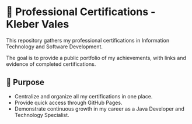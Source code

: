 # 📜 Professional Certifications - Kleber Vales

This repository gathers my professional certifications in Information Technology and Software Development.

The goal is to provide a public portfolio of my achievements, with links and evidence of completed certifications.

## 🎯 Purpose

- Centralize and organize all my certifications in one place.
- Provide quick access through GitHub Pages.
- Demonstrate continuous growth in my career as a Java Developer and Technology Specialist.
